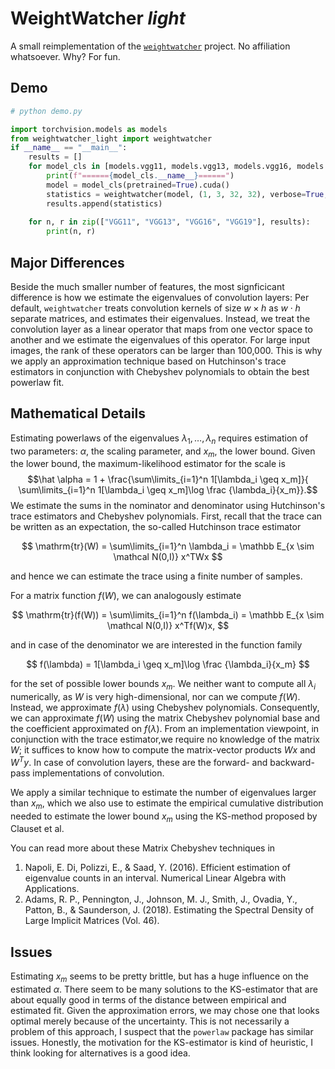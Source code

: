 # WeightWatcher *light*

A small reimplementation of the [`weightwatcher`](https://github.com/CalculatedContent/WeightWatcher) project. No affiliation whatsoever.
Why? For fun.

## Demo

``` python
# python demo.py

import torchvision.models as models
from weightwatcher_light import weightwatcher
if __name__ == "__main__":
    results = []
    for model_cls in [models.vgg11, models.vgg13, models.vgg16, models.vgg19]:
        print(f"======{model_cls.__name__}======")
        model = model_cls(pretrained=True).cuda()
        statistics = weightwatcher(model, (1, 3, 32, 32), verbose=True, debug=True)
        results.append(statistics)
    
    for n, r in zip(["VGG11", "VGG13", "VGG16", "VGG19"], results):
        print(n, r)
```

## Major Differences

Beside the much smaller number of features, the most signficicant difference is how we estimate the eigenvalues of convolution layers:
Per default, `weightwatcher` treats convolution kernels of size $w \times h$ as $w\cdot h$ separate matrices, and estimates their eigenvalues. 
Instead, we treat the convolution layer as a linear operator that maps from one vector space to another and we estimate the eigenvalues of this operator.
For large input images, the rank of these operators can be larger than 100,000. 
This is why we apply an approximation technique based on Hutchinson's trace estimators in conjunction with Chebyshev polynomials to obtain the best powerlaw fit.

## Mathematical Details

Estimating powerlaws of the eigenvalues $\lambda_1,\ldots,\lambda_n$ requires estimation of two parameters: $\alpha$, the scaling parameter, and $x_m$, the lower bound.
Given the lower bound, the maximum-likelihood estimator for the scale is 
$$\hat \alpha = 1 + \frac{\sum\limits_{i=1}^n 1[\lambda_i \geq x_m]}{ \sum\limits_{i=1}^n 1[\lambda_i \geq x_m]\log \frac {\lambda_i}{x_m}}.$$
We estimate the sums in the nominator and denominator using Hutchinson's trace estimators and Chebyshev polynomials. First, recall that the trace can be written as an expectation, the so-called Hutchinson trace estimator

$$
\mathrm{tr}(W) = \sum\limits_{i=1}^n \lambda_i = \mathbb E_{x \sim \mathcal N(0,I)} x^TWx
$$

and hence we can estimate the trace using a finite number of samples.

For a matrix function $f(W)$, we can analogously estimate 

$$
\mathrm{tr}(f(W)) = \sum\limits_{i=1}^n f(\lambda_i) = \mathbb E_{x \sim \mathcal N(0,I)} x^Tf(W)x,
$$

and in case of the denominator we are interested in the function family 

$$
f(\lambda) = 1[\lambda_i \geq x_m]\log \frac {\lambda_i}{x_m}
$$

for the set of possible lower bounds $x_m$.
We neither want to compute all $\lambda_i$ numerically, as $W$ is very high-dimensional, nor can we compute $f(W)$. Instead, we approximate $f(\lambda)$ using Chebyshev polynomials. Consequently, we can approximate $f(W)$ using the matrix Chebyshev polynomial base and the coefficient approximated on $f(\lambda)$. 
From an implementation viewpoint, in conjunction with the trace estimator,we require no knowledge of the matrix $W$; it suffices to know how to compute the matrix-vector products $Wx$ and $W^Ty$. In case of convolution layers, these are the forward- and backward-pass implementations of convolution.

We apply a similar technique to estimate the number of eigenvalues larger than $x_m$, which we also use to estimate the empirical cumulative distribution needed to estimate the lower bound $x_m$ using the KS-method proposed by Clauset et al.

You can read more about these Matrix Chebyshev techniques in 
1. Napoli, E. Di, Polizzi, E., & Saad, Y. (2016). Efficient estimation of eigenvalue counts in an interval. Numerical Linear Algebra with Applications. 
2. Adams, R. P., Pennington, J., Johnson, M. J., Smith, J., Ovadia, Y., Patton, B., & Saunderson, J. (2018). Estimating the Spectral Density of Large Implicit Matrices (Vol. 46).

## Issues
Estimating $x_m$ seems to be pretty brittle, but has a huge influence on the estimated $\alpha$. There seem to be many solutions to the KS-estimator that are about equally good in terms of the distance between empirical and estimated fit. Given the approximation errors, we may chose one that looks optimal merely because of the uncertainty.
This is not necessarily a problem of this approach, I suspect that the `powerlaw` package has similar issues. Honestly, the motivation for the KS-estimator is kind of heuristic, I think looking for alternatives is a good idea.
